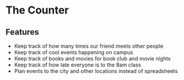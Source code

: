 # The Counter
## Features
- Keep track of how many times our friend meets other people
- Keep track of cool events happening on campus
- Keep track of books and movies for book club and movie nights
- Keep track of how late everyone is to the 8am class
- Plan events to the city and other locations instead of spreadsheets
